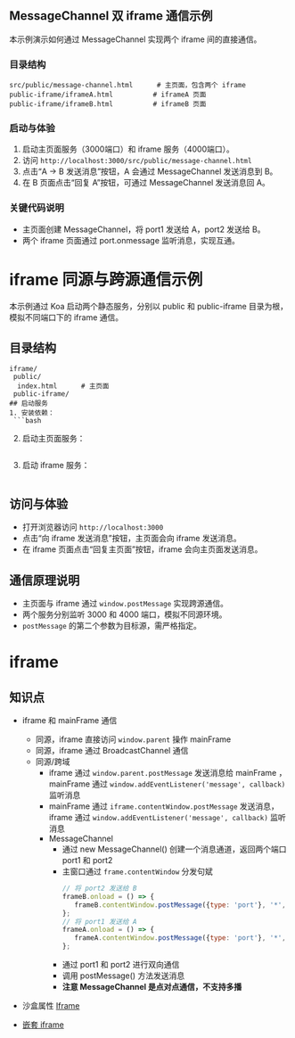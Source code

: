 ## MessageChannel 双 iframe 通信示例

本示例演示如何通过 MessageChannel 实现两个 iframe 间的直接通信。

### 目录结构

```
src/public/message-channel.html      # 主页面，包含两个 iframe
public-iframe/iframeA.html          # iframeA 页面
public-iframe/iframeB.html          # iframeB 页面
```

### 启动与体验

1. 启动主页面服务（3000端口）和 iframe 服务（4000端口）。
2. 访问 `http://localhost:3000/src/public/message-channel.html`
3. 点击“A -> B 发送消息”按钮，A 会通过 MessageChannel 发送消息到 B。
4. 在 B 页面点击“回复 A”按钮，可通过 MessageChannel 发送消息回 A。

### 关键代码说明

- 主页面创建 MessageChannel，将 port1 发送给 A，port2 发送给 B。
- 两个 iframe 页面通过 port.onmessage 监听消息，实现互通。

# iframe 同源与跨源通信示例

本示例通过 Koa 启动两个静态服务，分别以 public 和 public-iframe 目录为根，模拟不同端口下的 iframe 通信。

## 目录结构

```
iframe/
 public/
  index.html      # 主页面
 public-iframe/
## 启动服务
1. 安装依赖：
 ```bash
 ```

2. 启动主页面服务：

 ```bash
 ```

3. 启动 iframe 服务：

 ```bash
 ```

## 访问与体验

- 打开浏览器访问 `http://localhost:3000`
- 点击“向 iframe 发送消息”按钮，主页面会向 iframe 发送消息。
- 在 iframe 页面点击“回复主页面”按钮，iframe 会向主页面发送消息。

## 通信原理说明

- 主页面与 iframe 通过 `window.postMessage` 实现跨源通信。
- 两个服务分别监听 3000 和 4000 端口，模拟不同源环境。
- `postMessage` 的第二个参数为目标源，需严格指定。

# iframe

## 知识点

- iframe 和 mainFrame 通信
  - 同源，iframe 直接访问 `window.parent` 操作 mainFrame
  - 同源，iframe 通过 BroadcastChannel 通信
  - 同源/跨域
    - iframe 通过 `window.parent.postMessage` 发送消息给 mainFrame ，mainFrame 通过 `window.addEventListener('message', callback)` 监听消息
    - mainFrame 通过 `iframe.contentWindow.postMessage` 发送消息，iframe 通过 `window.addEventListener('message', callback)` 监听消息
    - MessageChannel
      - 通过 new MessageChannel() 创建一个消息通道，返回两个端口 port1 和 port2
      - 主窗口通过 `frame.contentWindow` 分发句斌
         ```js
         // 将 port2 发送给 B
         frameB.onload = () => {
            frameB.contentWindow.postMessage({type: 'port'}, '*', [channel.port2]);
         };
         // 将 port1 发送给 A
         frameA.onload = () => {
            frameA.contentWindow.postMessage({type: 'port'}, '*', [channel.port1]);
         };
         ```
      - 通过 port1 和 port2 进行双向通信
      - 调用 postMessage() 方法发送消息
      - **注意 MessageChannel 是点对点通信，不支持多播**
- 沙盒属性 [Iframe](https://web.dev/articles/sandboxed-iframes?hl=zh-cn)

- [嵌套 iframe](https://ciphrd.com/2021/02/10/iframe-feedback-a-fun-technique-with-iframes-on-the-web/)
